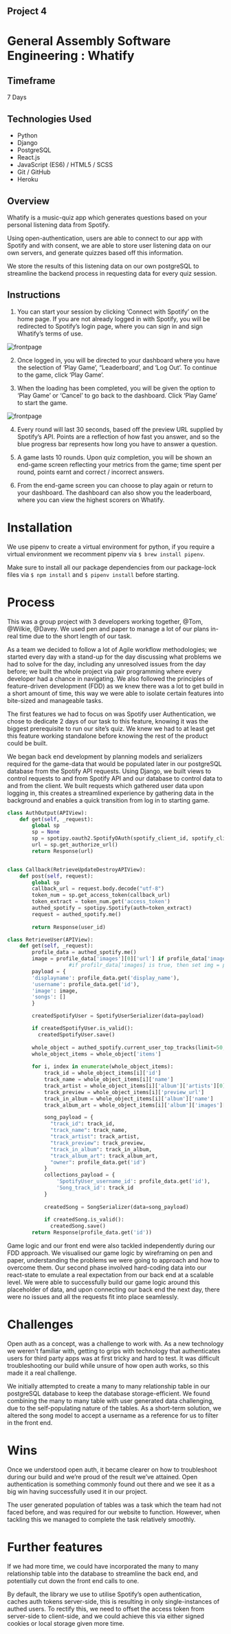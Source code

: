 ## Project 4
# General Assembly Software Engineering : Whatify

## Timeframe
7 Days

## Technologies Used
* Python
* Django
* PostgreSQL
* React.js
* JavaScript (ES6) / HTML5 / SCSS
* Git / GitHub
* Heroku

## Overview
Whatify is a music-quiz app which generates questions based on your personal listening data from Spotify.

Using open-authentication, users are able to connect to our app with Spotify and with consent, we are able to store user listening data on our own servers, and generate quizzes based off this information.

We store the results of this listening data on our own postgreSQL to streamline the backend process in requesting data for every quiz session.

## Instructions
1. You can start your session by clicking ‘Connect with Spotify’ on the home page. If you are not already logged in with Spotify, you will be redirected to Spotify’s login page, where you can sign in and sign Whatify’s terms of use.

![frontpage](https://i.imgur.com/Bc4ph0B.png)

2. Once logged in, you will be directed to your dashboard where you have the selection of ‘Play Game’, “Leaderboard’, and ‘Log Out’. To continue to the game, click ‘Play Game’.

3. When the loading has been completed, you will be given the option to ‘Play Game’ or ‘Cancel’ to go back to the dashboard. Click ‘Play Game’ to start the game.

![frontpage](https://i.imgur.com/MTU0Dwv.png)

4. Every round will last 30 seconds, based off the preview URL supplied by Spotify’s API. Points are a reflection of how fast you answer, and so the blue progress bar represents how long you have to answer a question.

5. A game lasts 10 rounds. Upon quiz completion, you will be shown an end-game screen reflecting your metrics from the game; time spent per round, points earnt and correct /  incorrect answers. 

6. From the end-game screen you can choose to play again or return to your dashboard. The dashboard can also show you the leaderboard, where you can view the highest scorers on Whatify.

# Installation

We use pipenv to create a virtual environment for python, if you require a virtual environment we recomment pipenv via `$ brew install pipenv`.

Make sure to install all our package dependencies from our package-lock files via `$ npm install` and `$ pipenv install` before starting.

# Process
This was a group project with 3 developers working together, @Tom, @Wilkie, @Davey. We used pen and paper to manage a lot of our plans in-real time due to the short length of our task.

As a team we decided to follow a lot of Agile workflow methodologies; we started every day with a stand-up for the day discussing what problems we had to solve for the day, including any unresolved issues from the day before; we built the whole project via pair programming where every developer had a chance in navigating. We also followed the principles of feature-driven development (FDD) as we knew there was a lot to get build in a short amount of time, this way we were able to isolate certain features into bite-sized and manageable tasks.

The first features we had to focus on was Spotify user Authentication, we chose to dedicate 2 days of our task to this feature, knowing it was the biggest prerequisite to run our site’s quiz. We knew we had to at least get this feature working standalone before knowing the rest of the product could be built.

We began back end development by planning models and serializers required for the game-data that would be populated later in our postgreSQL database from the Spotify API requests. Using Django, we built views to control requests to and from Spotify API and our database to control data to and from the client. We built requests which gathered user data upon logging in, this creates a streamlined experience by gathering data in the background and enables a quick transition from log in to starting game.


```python
class AuthOutput(APIView):
    def get(self, _request):
        global sp 
        sp = None
        sp = spotipy.oauth2.SpotifyOAuth(spotify_client_id, spotify_client_secret, spotify_redirect_uri, state=None, scope=scope, cache_path=None, proxies=None)
        url = sp.get_authorize_url()
        return Response(url)


class Callback(RetrieveUpdateDestroyAPIView):
    def post(self, request):
        global sp
        callback_url = request.body.decode("utf-8")
        token_num = sp.get_access_token(callback_url)     
        token_extract = token_num.get('access_token')
        authed_spotify = spotipy.Spotify(auth=token_extract)
        request = authed_spotify.me()
        
        return Response(user_id)

class RetrieveUser(APIView):
    def get(self, _request):
        profile_data = authed_spotify.me()
        image = profile_data['images'][0]['url'] if profile_data['images'] else 'https://news.artnet.com/app/news-upload/2016/03/kanye-west-crop-e1458141735868-256x256.jpg'
                    #if profilr_data['images] is true, then set img = profile_data['images'][0]['url'], else, return Kanye
        payload = {
        'displayname': profile_data.get('display_name'),
        'username': profile_data.get('id'),
        'image': image,
        'songs': []
        }

        createdSpotifyUser = SpotifyUserSerializer(data=payload)

        if createdSpotifyUser.is_valid():
          createdSpotifyUser.save()
        
        whole_object = authed_spotify.current_user_top_tracks(limit=50, offset=0, time_range='medium_term')
        whole_object_items = whole_object['items']
      
        for i, index in enumerate(whole_object_items):
            track_id = whole_object_items[i]['id']
            track_name = whole_object_items[i]['name']
            track_artist = whole_object_items[i]['album']['artists'][0]['name']
            track_preview = whole_object_items[i]['preview_url']
            track_in_album = whole_object_items[i]['album']['name']
            track_album_art = whole_object_items[i]['album']['images'][0]['url']

            song_payload = {
              "track_id": track_id,
              "track_name": track_name,
              "track_artist": track_artist,
              "track_preview": track_preview,
              "track_in_album": track_in_album,
              "track_album_art": track_album_art,
              "owner": profile_data.get('id')
            }
            collections_payload = {
                'SpotifyUser_username_id': profile_data.get('id'),
                'Song_track_id': track_id
            }
          
            createdSong = SongSerializer(data=song_payload)
            
            if createdSong.is_valid():
              createdSong.save()
        return Response(profile_data.get('id'))
```

Game logic and our front end were also tackled independently during our FDD approach. We visualised our game logic by wireframing on pen and paper, understanding the problems we were going to approach and how to overcome them. Our second phase involved hard-coding data into our react-state to emulate a real expectation from our back end at a scalable level. We were able to successfully build our game logic around this placeholder of data, and upon connecting our back end the next day, there were no issues and all the requests fit into place seamlessly.

# Challenges
Open auth as a concept, was a challenge to work with. As a new technology we weren’t familiar with, getting to grips with technology that authenticates users for third party apps was at first tricky and hard to test. It was difficult troubleshooting our build while unsure of how open auth works, so this made it a real challenge.

We initially attempted to create a many to many relationship table in our postgreSQL database to keep the database storage-efficient. We found combining the many to many table with user generated data challenging, due to the self-populating nature of the tables. As a short-term solution, we altered the song model to accept a username as a reference for us to filter in the front end.

# Wins
Once we understood open auth, it became clearer on how to troubleshoot during our build and we’re proud of the result we’ve attained. Open authentication is something commonly found out there and we see it as a big win having successfully used it in our project.

The user generated population of tables was a task which the team had not faced before, and was required for our website to function. However, when tackling this we managed to complete the task relatively smoothly.

# Further features
If we had more time, we could have incorporated the many to many relationship table into the database to streamline the back end, and potentially cut down the front end calls to one.

By default, the library we use to utilise Spotify’s open authentication, caches auth tokens server-side, this is resulting in only single-instances of authed users. To rectify this, we need to offset the access token from server-side to client-side, and we could achieve this via either signed cookies or local storage given more time.
